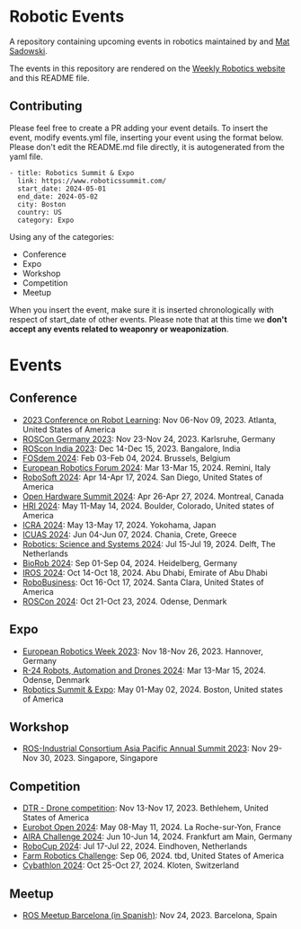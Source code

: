 # Robotic Events
A repository containing upcoming events in robotics maintained by [](https://www.linkedin.com/in/knmcguire/) and [Mat Sadowski](https://www.linkedin.com/in/mateuszsadowski/).

The events in this repository are rendered on the [Weekly Robotics website](https://www.weeklyrobotics.com/events) and this README file.

## Contributing

Please feel free to create a PR adding your event details. To insert the event, modify events.yml file, inserting your event using the format below. Please don't edit the README.md file directly, it is autogenerated from the yaml file.

```
- title: Robotics Summit & Expo
  link: https://www.roboticssummit.com/
  start_date: 2024-05-01
  end_date: 2024-05-02
  city: Boston
  country: US
  category: Expo
```

Using any of the categories:
* Conference
* Expo
* Workshop
* Competition
* Meetup

When you insert the event, make sure it is inserted chronologically with respect of start_date of other events. Please note that at this time we **don't accept any events related to weaponry or weaponization**.

# Events


## Conference


* [2023 Conference on Robot Learning](https://www.corl2023.org/): Nov 06-Nov 09, 2023. Atlanta, United States of America
* [ROSCon Germany 2023](https://roscon2023.de/): Nov 23-Nov 24, 2023. Karlsruhe, Germany
* [ROScon India 2023](http://rosconindia.in/): Dec 14-Dec 15, 2023. Bangalore, India
* [FOSdem 2024](https://fosdem.org/2024/): Feb 03-Feb 04, 2024. Brussels, Belgium
* [European Robotics Forum 2024](https://erf2024.eu/): Mar 13-Mar 15, 2024. Remini, Italy
* [RoboSoft 2024](https://softroboticsconference.org/): Apr 14-Apr 17, 2024. San Diego, United States of America
* [Open Hardware Summit 2024](https://2024.oshwa.org/): Apr 26-Apr 27, 2024. Montreal, Canada
* [HRI 2024](https://humanrobotinteraction.org/2024/): May 11-May 14, 2024. Boulder, Colorado, United states of America
* [ICRA 2024](https://2024.ieee-icra.org/): May 13-May 17, 2024. Yokohama, Japan
* [ICUAS 2024](https://uasconferences.com/2024_icuas/): Jun 04-Jun 07, 2024. Chania, Crete, Greece
* [Robotics: Science and Systems 2024](https://roboticsconference.org/): Jul 15-Jul 19, 2024. Delft, The Netherlands
* [BioRob 2024](https://www.biorob2024.org/home/): Sep 01-Sep 04, 2024. Heidelberg, Germany
* [IROS 2024](https://iros2024-abudhabi.org/): Oct 14-Oct 18, 2024. Abu Dhabi, Emirate of Abu Dhabi
* [RoboBusiness](https://www.robobusiness.com/): Oct 16-Oct 17, 2024. Santa Clara, United States of America
* [ROSCon 2024](https://roscon.ros.org/2024/): Oct 21-Oct 23, 2024. Odense, Denmark

## Expo


* [European Robotics Week 2023](https://eu-robotics.net/eurobotics/activities/european-robotics-week/): Nov 18-Nov 26, 2023. Hannover, Germany
* [R-24 Robots, Automation and Drones 2024](https://roboticsevent.eu/en/): Mar 13-Mar 15, 2024. Odense, Denmark
* [Robotics Summit & Expo](https://www.roboticssummit.com/): May 01-May 02, 2024. Boston, United states of America

## Workshop


* [ROS-Industrial Consortium Asia Pacific Annual Summit 2023](https://reg.eventnook.com/event/rosiapworkshop2023): Nov 29-Nov 30, 2023. Singapore, Singapore

## Competition


* [DTR - Drone competition](https://sites.google.com/lehigh.edu/dtr2023b/home): Nov 13-Nov 17, 2023. Bethlehem, United States of America
* [Eurobot Open 2024](https://www.eurobot.org): May 08-May 11, 2024. La Roche-sur-Yon, France
* [AIRA Challenge 2024](https://www.aira-challenge.com): Jun 10-Jun 14, 2024. Frankfurt am Main, Germany
* [RoboCup 2024](https://2024.robocup.org/): Jul 17-Jul 22, 2024. Eindhoven, Netherlands
* [Farm Robotics Challenge](https://farmroboticschallenge.ai/): Sep 06, 2024. tbd, United States of America
* [Cybathlon 2024](https://cybathlon.ethz.ch/en/events/edition/cybathlon-2024): Oct 25-Oct 27, 2024. Kloten, Switzerland

## Meetup


* [ROS Meetup Barcelona (in Spanish)](https://www.eventbrite.com/e/entradas-ros-meetup-barcelona-739724173917?a): Nov 24, 2023. Barcelona, Spain
